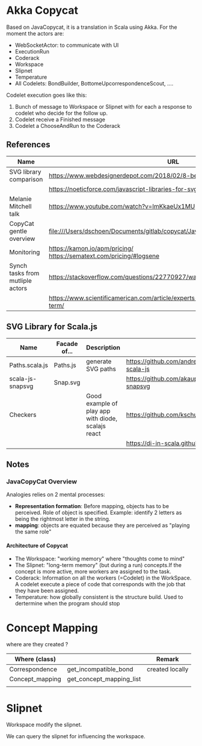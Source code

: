 # Akka Copycat

Based on JavaCopycat, it is a translation in Scala using Akka. For the moment the actors are:

- WebSocketActor: to communicate with UI
- ExecutionRun
- Coderack
- Workspace
- Slipnet
- Temperature
- All Codelets: BondBuilder, BottomeUpcorrespondenceScout, ....

Codelet execution goes like this:

1. Bunch of message to Workspace or Slipnet with for each a response to codelet who decide for the follow up.
2. Codelet receive a Finished message
3. Codelet a ChooseAndRun to the Coderack 

## References

| Name                             | URL                                                          |
| -------------------------------- | ------------------------------------------------------------ |
| SVG library comparison           | https://www.webdesignerdepot.com/2018/02/8-best-free-libraries-for-svg/ |
|                                  | https://noeticforce.com/javascript-libraries-for-svg-animation |
| Melanie Mitchell talk            | https://www.youtube.com/watch?v=ImKkaeUx1MU                  |
| CopyCat gentle overview          | [file:///Users/dschoen/Documents/gitlab/copycat/JavaCopyCat/doc/Tutorial/overvw.htm](file:///Users/dschoen/Documents/gitlab/copycat/JavaCopyCat/doc/Tutorial/overvw.htm) |
| Monitoring                       | https://kamon.io/apm/pricing/<br />https://sematext.com/pricing/#logsene |
| Synch tasks from mutliple actors | https://stackoverflow.com/questions/22770927/waiting-for-multiple-results-in-akka |
|                                  | https://www.scientificamerican.com/article/experts-short-term-memory-to-long-term/ |

## SVG Library for Scala.js

| Name             | Facade of... | Description                                        |                                                  |
| ---------------- | ------------ | -------------------------------------------------- | ------------------------------------------------ |
| Paths.scala.js   | Paths.js     | generate SVG paths                                 | https://github.com/andreaferretti/paths-scala-js |
| scala-js-snapsvg | Snap.svg     |                                                    | https://github.com/akauppi/scalajs-snapsvg       |
| Checkers         |              | Good example of play app with diode, scalajs react | https://github.com/kschuetz/checkers             |
|                  |              |                                                    | https://di-in-scala.github.io/                   |

## Notes

### JavaCopyCat Overview

Analogies relies on 2 mental processes:

- **Representation formation**: Before mapping, objects has to be perceived. Role of object is specified. Example: identify 2 letters as being the rightmost letter in the string.
- **mapping**: objects are equated because they are perceived as "playing the same role"

#### Architecture of Copycat

- The Workspace: "working memory" where "thoughts come to mind"
- The Slipnet: "long-term memory" (but during a run) concepts.If the concept is more active, more workers are assigned to the task.
- Coderack: Information on all the workers (=Codelet) in the WorkSpace. A codelet execute a piece of code that corresponds with the job that they have been assigned.
- Temperature: how globally consistent is the structure build. Used to dertermine when the program should stop 

# Concept Mapping

where are they created ?

| Where (class)   |                          | Remark          |
| --------------- | ------------------------ | --------------- |
| Correspondence  | get_incompatible_bond    | created locally |
| Concept_mapping | get_concept_mapping_list |                 |
|                 |                          |                 |

# Slipnet

Workspace modify the slipnet. 

We can query the slipnet for influencing the workspace.